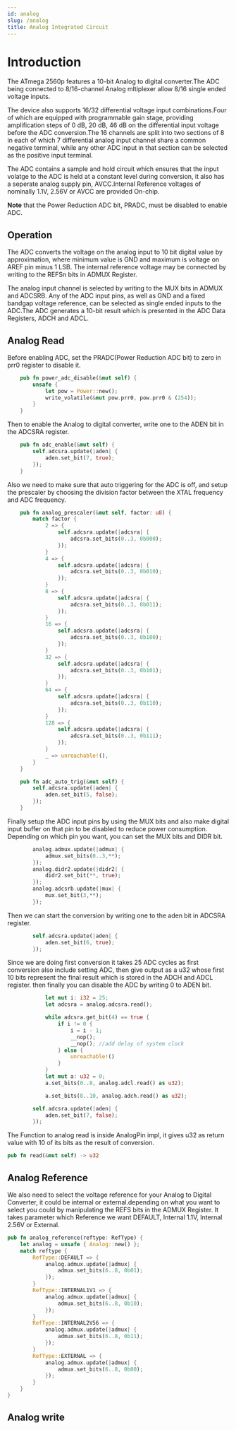 ```yaml
---
id: analog
slug: /analog
title: Analog Integrated Circuit
---
```


# Introduction 

The ATmega 2560p features a 10-bit Analog to digital converter.The ADC being 
connected to 8/16-channel Analog mltiplexer allow 8/16 single ended voltage inputs.

The device also supports 16/32 differential voltage input combinations.Four of which
are equipped with programmable gain stage, providing amplification steps of 0 dB, 20 
dB, 46 dB on the differential input voltage before the ADC conversion.The 16 channels 
are split into two sections of 8 in each of which 7 differential analog input channel 
share a common negative terminal, while any other ADC input in that section can be 
selected as the positive input terminal.

The ADC contains a sample and hold circuit which ensures that the input volatge to
the ADC is held at a constant level during conversion, it also has a seperate analog 
supply pin, AVCC.Internal Reference voltages of nominally 1.1V, 2.56V or AVCC are 
provided On-chip.

**Note** that the Power Reduction ADC bit, PRADC, must be disabled to enable ADC.

## Operation

The ADC converts the voltage on the analog input to 10 bit digital value by 
approximation, where minimum value is GND and maximum is voltage on AREF pin minus 1
LSB. The internal reference voltage may be connected by writing to the REFSn bits in
ADMUX Register. 

The analog input channel is selected by writing to the MUX bits in ADMUX and ADCSRB. 
Any of the ADC input pins, as well as GND and a fixed bandgap voltage reference, can
be selected as single ended inputs to the ADC.The ADC generates a 10-bit result which
is presented in the ADC Data Registers, ADCH and ADCL.

## Analog Read

Before enabling ADC, set the PRADC(Power Reduction ADC bit) to zero in prr0 register 
to disable it.

```rust
    pub fn power_adc_disable(&mut self) {
        unsafe {
            let pow = Power::new();
            write_volatile(&mut pow.prr0, pow.prr0 & (254));
        }
    }
```

Then to enable the Analog to digital converter, write one to the ADEN bit in the 
ADCSRA register.

```rust
    pub fn adc_enable(&mut self) {
        self.adcsra.update(|aden| {
            aden.set_bit(7, true);
        });
    }

```
Also we need to make sure that auto triggering for the ADC is off, and setup the 
prescaler by choosing the division factor between the XTAL frequency and ADC
frequency.

```rust
    pub fn analog_prescaler(&mut self, factor: u8) {
        match factor {
            2 => {
                self.adcsra.update(|adcsra| {
                    adcsra.set_bits(0..3, 0b000);
                });
            }
            4 => {
                self.adcsra.update(|adcsra| {
                    adcsra.set_bits(0..3, 0b010);
                });
            }
            8 => {
                self.adcsra.update(|adcsra| {
                    adcsra.set_bits(0..3, 0b011);
                });
            }
            16 => {
                self.adcsra.update(|adcsra| {
                    adcsra.set_bits(0..3, 0b100);
                });
            }
            32 => {
                self.adcsra.update(|adcsra| {
                    adcsra.set_bits(0..3, 0b101);
                });
            }
            64 => {
                self.adcsra.update(|adcsra| {
                    adcsra.set_bits(0..3, 0b110);
                });
            } 
            128 => {
                self.adcsra.update(|adcsra| {
                    adcsra.set_bits(0..3, 0b111);
                });
            }
            _ => unreachable!(),
        }
    }

    pub fn adc_auto_trig(&mut self) {
        self.adcsra.update(|aden| {
            aden.set_bit(5, false);
        });
    }    
```
Finally setup the ADC input pins by using the MUX bits and also make digital input 
buffer on that pin to be disabled to reduce power consumption. Depending on which
pin you want, you can set the MUX bits and DIDR bit. 
```rust                   
        analog.admux.update(|admux| {
            admux.set_bits(0..3,**);
        });
        analog.didr2.update(|didr2| {
            didr2.set_bit(**, true);
        });
        analog.adcsrb.update(|mux| {
            mux.set_bit(3,**);
        });
```
Then we can start the conversion by writing one to the aden bit in ADCSRA register.
```rust
        self.adcsra.update(|aden| {
            aden.set_bit(6, true);
        });
```

Since we are doing first conversion it takes 25 ADC cycles as first conversion also
include setting ADC, then give output as a u32 whose first 10 bits represent the 
final result which is stored in the ADCH and ADCL register. then finally you can 
disable the ADC by writing 0 to ADEN bit.
```rust
            let mut i: i32 = 25;
            let adcsra = analog.adcsra.read();

            while adcsra.get_bit(4) == true {
                if i != 0 {
                    i = i - 1;
                    __nop();
                    __nop(); //add delay of system clock
                } else {
                    unreachable!()
                }
            }
            let mut a: u32 = 0;
            a.set_bits(0..8, analog.adcl.read() as u32);

            a.set_bits(8..10, analog.adch.read() as u32);

        self.adcsra.update(|aden| {
            aden.set_bit(7, false);
        });
```

The Function to analog read is inside AnalogPin impl, it gives u32 as return value with 10 
of its bits as the result of conversion.
```rust
pub fn read(&mut self) -> u32
```
## Analog Reference

We also need to select the voltage reference for your Analog to Digital Converter, it 
could be internal or external.depending on what you want to select you could by 
manipulating the REFS bits in the ADMUX Register. It takes parameter which Reference
we want DEFAULT, Internal 1.1V, Internal 2.56V or External. 
```rust
pub fn analog_reference(reftype: RefType) {
    let analog = unsafe { Analog::new() };
    match reftype {
        RefType::DEFAULT => {
            analog.admux.update(|admux| {
                admux.set_bits(6..8, 0b01);
            });
        }
        RefType::INTERNAL1V1 => {
            analog.admux.update(|admux| {
                admux.set_bits(6..8, 0b10);
            });
        }
        RefType::INTERNAL2V56 => {
            analog.admux.update(|admux| {
                admux.set_bits(6..8, 0b11);
            });
        }
        RefType::EXTERNAL => {
            analog.admux.update(|admux| {
                admux.set_bits(6..8, 0b00);
            });
        }
    }
}
```

## Analog write